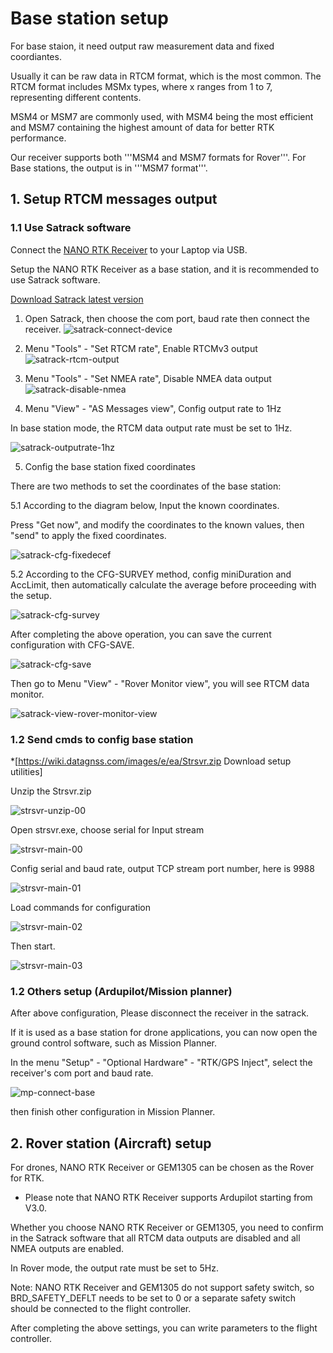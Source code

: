 # Base station setup

For base staion, it need output raw measurement data and fixed coordiantes.

Usually it can be raw data in RTCM format, which is the most common. 
The RTCM format includes MSMx types, where x ranges from 1 to 7, representing different contents. 

MSM4 or MSM7 are commonly used, with MSM4 being the most efficient and MSM7 containing the highest amount of data for better RTK performance.

Our receiver supports both '''MSM4 and MSM7 formats for Rover'''. 
For Base stations, the output is in '''MSM7 format'''.
 
## 1. Setup RTCM messages output

### 1.1 Use Satrack software

Connect the [NANO RTK Receiver](../gnss/rtk_receiver/NANO/nano-rtk-receiver.md) to your Laptop via USB.

Setup the NANO RTK Receiver as a base station, and it is recommended to use Satrack software.

[Download Satrack latest version](../assets/software/satrack_latest.zip)

1. Open Satrack, then choose the com port, baud rate then connect the receiver.
![satrack-connect-device](/images/common/Satrack-connect-device.png)

1. Menu "Tools" - "Set RTCM rate", Enable RTCMv3 output
![satrack-rtcm-output](/images/common/Satrack-rtcm-output.png)

1. Menu "Tools" - "Set NMEA rate", Disable NMEA data output
![satrack-disable-nmea](/images/common/Satrack-disable-nmea.png)

1. Menu "View" - "AS Messages view", Config output rate to 1Hz

In base station mode, the RTCM data output rate must be set to 1Hz.

![satrack-outputrate-1hz](/images/common/satrack-outputrate-1hz.png)
   
5. Config the base station fixed coordinates

There are two methods to set the coordinates of the base station:

5.1 According to the diagram below, Input the known coordinates.

Press "Get now", and modify the coordinates to the known values, then "send" to apply the fixed coordinates.

![satrack-cfg-fixedecef](/images/common/Satrack-cfg-fixedecef.png)
 

5.2 According to the CFG-SURVEY method, config miniDuration and AccLimit, then automatically calculate the average before proceeding with the setup.

![satrack-cfg-survey](/images/common/Satrack-cfg-survey.png)

After completing the above operation, you can save the current configuration with CFG-SAVE.

![satrack-cfg-save](/images/common/Satrack-cfg-save.png)

Then go to Menu "View" - "Rover Monitor view", you will see RTCM data monitor.

![satrack-view-rover-monitor-view](/images/common/Satrack-view-rover-monitor-view.png)


### 1.2 Send cmds to config base station

*[https://wiki.datagnss.com/images/e/ea/Strsvr.zip Download setup utilities]

Unzip the Strsvr.zip

![strsvr-unzip-00](/images/common/Strsvr-unzip-00.png)

Open strsvr.exe, choose serial for Input stream

![strsvr-main-00](/images/common/Strsvr-main-00.png)

Config serial and baud rate, output TCP stream port number, here is 9988

![strsvr-main-01](/images/common/Strsvr-main-01.png)

Load commands for configuration

![strsvr-main-02](/images/common/Strsvr-main-02.png)

Then start.

![strsvr-main-03](/images/common/Strsvr-main-03.png)


### 1.2 Others setup (Ardupilot/Mission planner) 

After above configuration, Please disconnect the receiver in the satrack.

If it is used as a base station for drone applications, you can now open the ground control software, 
such as Mission Planner. 

In the menu "Setup" - "Optional Hardware" - "RTK/GPS Inject", select the receiver's com port and baud rate.

![mp-connect-base](/images/common/Mp-connect-base.png)

then finish other configuration in Mission Planner.

## 2. Rover station (Aircraft) setup

For drones, NANO RTK Receiver or GEM1305 can be chosen as the Rover for RTK.

* Please note that NANO RTK Receiver supports Ardupilot starting from V3.0.

Whether you choose NANO RTK Receiver or GEM1305, you need to confirm in the Satrack software that all RTCM data outputs are disabled and all NMEA outputs are enabled.

In Rover mode, the output rate must be set to 5Hz.

Note: NANO RTK Receiver and GEM1305 do not support safety switch, so BRD_SAFETY_DEFLT needs to be set to 0 or a separate safety switch should be connected to the flight controller.

After completing the above settings, you can write parameters to the flight controller.
